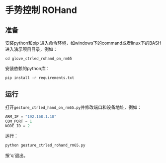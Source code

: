 # 手势控制 ROHand

## 准备

安装python和pip
进入命令环境，如windows下的command或者linux下的BASH
进入演示项目目录，例如：

```SHELL
cd glove_ctrled_rohand_on_rm65
```

安装依赖的python库：

```SHELL
pip install -r requirements.txt
```

## 运行

打开`gesture_ctrled_hand_on_rm65.py`并修改端口和设备地址，例如：

```python
ARM_IP = "192.168.1.18"
COM_PORT = 1
NODE_ID = 2
```

运行：

```python
python gesture_ctrled_rohand_rm65.py
```

按'q'退出。
